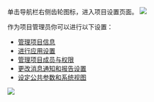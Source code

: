 单击导航栏右侧齿轮图标，进入项目设置页面。
![](http://imgcache.tce.fsphere.cn/image/mc.qcloudimg.com/static/img/0d359a8ae74f1ca3779fff0950315c25/image.png)



 作为项目管理员你可以进行以下设置：
-  [管理项目信息](http://tce.fsphere.cn/document/product/624/11424)
-  [进行应用设置](http://tce.fsphere.cn/document/product/624/11425)
- [管理项目成员与权限](http://tce.fsphere.cn/document/product/624/11426)
- [更改消息通知和报告设置](http://tce.fsphere.cn/document/product/624/11427)
- [设定公共参数和系统视图](http://tce.fsphere.cn/document/product/624/11428)

![](http://imgcache.tce.fsphere.cn/image/mc.qcloudimg.com/static/img/d0d618bfdf033d629dfc7d99918bca18/image.png)